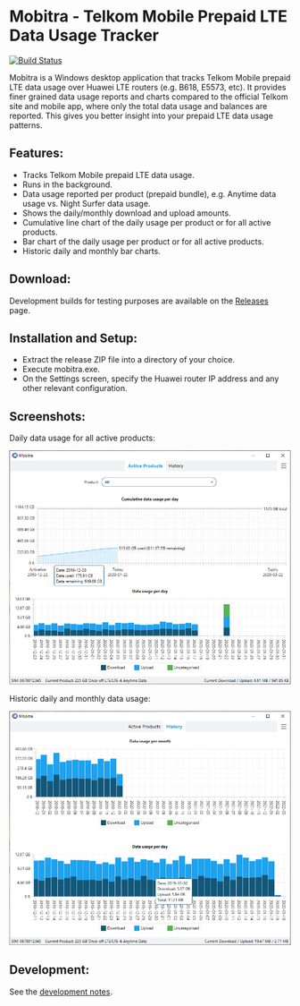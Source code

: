 Mobitra - Telkom Mobile Prepaid LTE Data Usage Tracker
======================================================
[![Build Status](https://dev.azure.com/mpaulse/mobitra/_apis/build/status/mpaulse.mobitra?branchName=master)](https://dev.azure.com/mpaulse/mobitra/_build/latest?definitionId=1&branchName=master)

Mobitra is a Windows desktop application that tracks Telkom Mobile prepaid LTE data usage
over Huawei LTE routers (e.g. B618, E5573, etc). It provides finer grained data usage
reports and charts compared to the official Telkom site and mobile app, where only the total
data usage and balances are reported. This gives you better insight into your prepaid LTE data
usage patterns.

## Features:

- Tracks Telkom Mobile prepaid LTE data usage.
- Runs in the background.
- Data usage reported per product (prepaid bundle), e.g. Anytime data usage vs. Night
  Surfer data usage.
- Shows the daily/monthly download and upload amounts.
- Cumulative line chart of the daily usage per product or for all active products.
- Bar chart of the daily usage per product or for all active products.
- Historic daily and monthly bar charts.

## Download:

Development builds for testing purposes are available on the [Releases](https://github.com/mpaulse/mobitra/releases) page.

## Installation and Setup:

- Extract the release ZIP file into a directory of your choice.
- Execute mobitra.exe.
- On the Settings screen, specify the Huawei router IP address and any other
  relevant configuration.

## Screenshots:

Daily data usage for all active products:

![Active products screenshot](doc/ScreenshotActiveProducts.png)

Historic daily and monthly data usage:

![History data usage screenshot](doc/ScreenshotHistory.png)

## Development:

See the [development notes](doc/develop.md).
